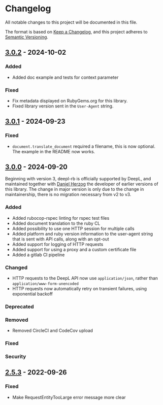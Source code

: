 # Changelog
All notable changes to this project will be documented in this file.

The format is based on [Keep a Changelog](https://keepachangelog.com/en/1.0.0/),
and this project adheres to [Semantic Versioning](https://semver.org/spec/v2.0.0.html).


## [3.0.2] - 2024-10-02
### Added
* Added doc example and tests for context parameter
### Fixed
* Fix metadata displayed on RubyGems.org for this library.
* Fixed library version sent in the `User-Agent` string.

## [3.0.1] - 2024-09-23
### Fixed
* `document.translate_document` required a filename, this is now optional. The example in the README now works.

## [3.0.0] - 2024-09-20
Beginning with version 3, deepl-rb is officially supported by DeepL, and maintained together with [Daniel Herzog](mailto:info@danielherzog.es) the developer of earlier versions of this library.
The change in major version is only due to the change in maintainership, there is no migration necessary from v2 to v3.
### Added
* Added rubocop-rspec linting for rspec test files
* Added document translation to the ruby CL
* Added possibility to use one HTTP session for multiple calls
* Added platform and ruby version information to the user-agent string that is sent with API calls, along with an opt-out
* Added support for logging of HTTP requests
* Added support for using a proxy and a custom certificate file
* Added a gitlab CI pipeline
### Changed
* HTTP requests to the DeepL API now use `application/json`, rather than `application/www-form-unencoded`
* HTTP requests now automatically retry on transient failures, using exponential backoff
### Deprecated
### Removed
* Removed CircleCI and CodeCov upload
### Fixed
### Security

## [2.5.3] - 2022-09-26
### Fixed
* Make RequestEntityTooLarge error message more clear


[3.0.2]: https://github.com/DeepLcom/deepl-rb/compare/v3.0.1...v3.0.2
[3.0.1]: https://github.com/DeepLcom/deepl-rb/compare/v3.0.0...v3.0.1
[3.0.0]: https://github.com/DeepLcom/deepl-rb/compare/v2.5.3...v3.0.0
[2.5.3]: https://github.com/DeepLcom/deepl-rb/compare/v2.5.2...v2.5.3
